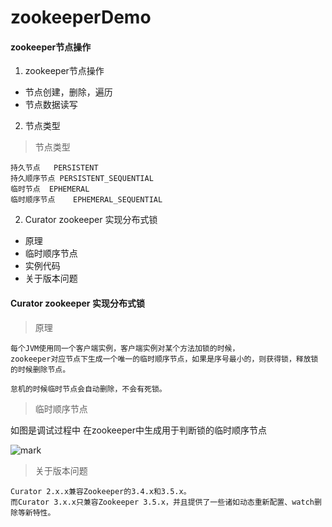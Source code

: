 # zookeeperDemo

#### zookeeper节点操作
1. zookeeper节点操作
-  节点创建，删除，遍历
-  节点数据读写
2.  节点类型

> 节点类型

```
持久节点   PERSISTENT
持久顺序节点 PERSISTENT_SEQUENTIAL
临时节点  EPHEMERAL
临时顺序节点    EPHEMERAL_SEQUENTIAL
```
2. Curator zookeeper 实现分布式锁

- 原理
- 临时顺序节点
- 实例代码
- 关于版本问题





#### Curator zookeeper 实现分布式锁

> 原理

```
每个JVM使用同一个客户端实例，客户端实例对某个方法加锁的时候，
zookeeper对应节点下生成一个唯一的临时顺序节点，如果是序号最小的，则获得锁，释放锁的时候删除节点。

怠机的时候临时节点会自动删除，不会有死锁。

```

> 临时顺序节点

如图是调试过程中 在zookeeper中生成用于判断锁的临时顺序节点

![mark](http://ox0rewbep.bkt.clouddn.com/blog/180304/gAdkjge5Al.png?imageslim)

> 关于版本问题

```
Curator 2.x.x兼容Zookeeper的3.4.x和3.5.x。
而Curator 3.x.x只兼容Zookeeper 3.5.x，并且提供了一些诸如动态重新配置、watch删除等新特性。
```

